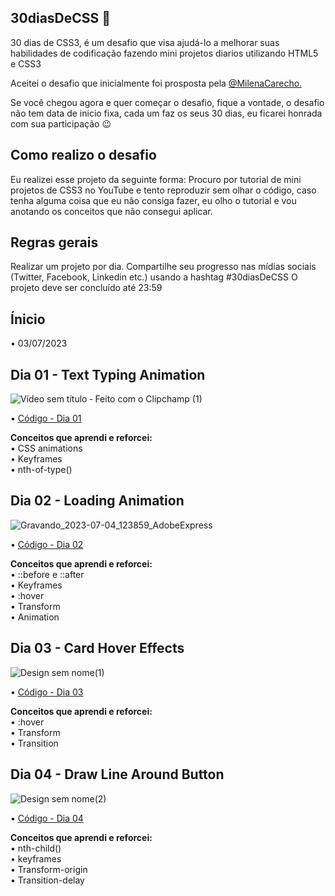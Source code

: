 ## 30diasDeCSS 🚀

30 dias de CSS3, é um desafio que visa ajudá-lo a melhorar suas habilidades de codificação fazendo mini projetos diarios utilizando HTML5 e CSS3

Aceitei o desafio que inicialmente foi prosposta pela [ @MilenaCarecho.](https://github.com/MilenaCarecho/30diasDeCSS)

Se você chegou agora e quer começar o desafio, fique a vontade, o desafio não tem data de inicio fixa, cada um faz os seus 30 dias, eu ficarei honrada com sua participação 😉

## Como realizo o desafio 
Eu realizei esse projeto da seguinte forma: Procuro por tutorial de mini projetos de CSS3 no YouTube e tento reproduzir sem olhar o código, caso tenha alguma coisa que eu não consiga fazer, eu olho o tutorial e vou anotando os conceitos que não consegui aplicar.

## Regras gerais
Realizar um projeto por dia.
Compartilhe seu progresso nas mídias sociais (Twitter, Facebook, Linkedin etc.) usando a hashtag #30diasDeCSS
O projeto deve ser concluído até 23:59

## Ínicio
• 03/07/2023

## Dia 01 - Text Typing Animation
![Vídeo sem título ‐ Feito com o Clipchamp (1)](https://github.com/jooysoouzaa/30-days-css/assets/126807536/12a3e574-a57f-4385-ba5f-73d69cb3c695)

• [Código - Dia 01](https://github.com/jooysoouzaa/30-days-css/tree/main/desafios/day01)

<strong>Conceitos que aprendi e reforcei:  </strong> <br> 
• CSS animations <br>
• Keyframes <br>
• nth-of-type()

## Dia 02 - Loading Animation

![Gravando_2023-07-04_123859_AdobeExpress](https://github.com/jooysoouzaa/30-days-css/assets/126807536/75ee0794-2ec6-49a6-a051-b92357deb7ad)

• [Código - Dia 02](https://github.com/jooysoouzaa/30-days-css/tree/main/desafios/day02)

<strong>Conceitos que aprendi e reforcei:  </strong> <br> 
• ::before e ::after <br>
• Keyframes <br>
• :hover <br>
• Transform <br>
• Animation

## Dia 03 - Card Hover Effects


![Design sem nome(1)](https://github.com/jooysoouzaa/30-days-css/assets/126807536/7a23c294-06ec-433c-9952-adba98307feb)


• [Código - Dia 03](https://github.com/jooysoouzaa/30-days-css/tree/main/desafios/day03)

<strong>Conceitos que aprendi e reforcei:  </strong> <br> 
• :hover <br>
• Transform <br>
• Transition

## Dia 04 - Draw Line Around Button

![Design sem nome(2)](https://github.com/jooysoouzaa/30-days-css/assets/126807536/f591ffb5-a09a-42ee-9f01-c6c83abdb647)


• [Código - Dia 04](https://github.com/jooysoouzaa/30-days-css/tree/main/desafios/day04)

<strong>Conceitos que aprendi e reforcei: </strong> <br> 
• nth-child() <br>
• keyframes <br>
• Transform-origin <br>
• Transition-delay
